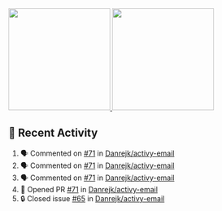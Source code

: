 <a href="https://github.com/anuraghazra/github-readme-stats">
  <img height=200 src="https://readme-stats-danrejk.vercel.app/api?username=Danrejk&theme=github_dark&border_color=3d444d&count_private=true" />
</a>
<a href="https://github.com/anuraghazra/github-readme-stats">
  <img height=200 src="https://readme-stats-danrejk.vercel.app/api/top-langs/?username=Danrejk&layout=donut&theme=github_dark&border_color=3d444d&count_private=true" />
</a>

## 🚀 Recent Activity  
<!--START_SECTION:activity-->
1. 🗣 Commented on [#71](https://github.com/Danrejk/activy-email/pull/71#issuecomment-2776850849) in [Danrejk/activy-email](https://github.com/Danrejk/activy-email)
2. 🗣 Commented on [#71](https://github.com/Danrejk/activy-email/pull/71#issuecomment-2773788703) in [Danrejk/activy-email](https://github.com/Danrejk/activy-email)
3. 🗣 Commented on [#71](https://github.com/Danrejk/activy-email/pull/71#issuecomment-2771864373) in [Danrejk/activy-email](https://github.com/Danrejk/activy-email)
4. 💪 Opened PR [#71](https://github.com/Danrejk/activy-email/pull/71) in [Danrejk/activy-email](https://github.com/Danrejk/activy-email)
5. 🔒 Closed issue [#65](https://github.com/Danrejk/activy-email/issues/65) in [Danrejk/activy-email](https://github.com/Danrejk/activy-email)
<!--END_SECTION:activity-->

